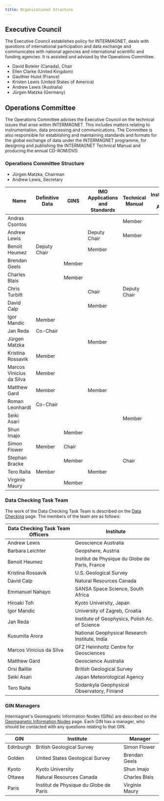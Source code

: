 ```yaml
---
title: Organizational Structure
---
```


## Executive Council

The Executive Council establishes policy for INTERMAGNET, deals with questions of international participation and data exchange and communicates with national agencies and international scientific and funding agencies. It is assisted and advised by the Operations Committee.

- David Boteler (Canada), Chair
- Ellen Clarke (United Kingdom)
- Gauthier Hulot (France)
- Kristen Lewis (United States of America)
- Andrew Lewis (Australia)
- Jürgen Matzka (Germany)

## Operations Committee

The Operations Committee advises the Executive Council on the technical issues that arise within INTERMAGNET. This includes matters relating to instrumentation, data processing and communications. The Committee is also responsible for establishing and maintaining standards and formats for the global exchange of data under the INTERMAGNET programme, for designing and publishing the INTERMAGNET Technical Manual and producing the annual CD-ROM/DVD.

### Operations Committee Structure

- Jürgen Matzka, Chairman
- Andrew Lewis, Secretary

| Name | Definitive Data | GINS | IMO Applications and Standards | Technical Manual | Instrumentation and Data Acquisition |
|------|-----------------|----------------------------|------------------|------------------|--------------------------------------|
| Andras Csontos | | | | Member | |
| Andrew Lewis | | | Deputy Chair | Member | |
| Benoit Heumez | Deputy Chair | | Member | | |
| Brendan Geels | | Member | | | |
| Charles Blais | | Member | | | |
| Chris Turbitt | | | Chair | Deputy Chair | |
| David Calp | | | Member | | |
| Igor Mandic | Member | | | | |
| Jan Reda | Co-Chair | | | | |
| Jürgen Matzka | | | Member | | |
| Kristina Rossavik | Member | | | |
| Marcos Vinicius da Silva | Member | | | |
| Matthew Gard | Member | | Member | |
| Roman Leonhardt | Co-Chair | | | | |
| Seiki Asari | | | | Member | |
| Shun Imajo | | Member | | | |
| Simon Flower | Member | Chair | | | |
| Stephan Bracke | | Member | | Chair | |
| Tero Raita | Member | | Member | | |
| Virginie Maury | | Member | | | |


### Data Checking Task Team

The work of the Data Checking Task Team is described on the
[Data Checking](data_checkers.md) page. The members of the
team are as follows:

| Data Checking Task Team Officers | Institute                                      |
|----------------------------------|------------------------------------------------|
| Andrew Lewis                     | Geoscience Australia                           |
| Barbara Leichter                 | Geopshere, Austria                             |
| Benoit Heumez                    | Institut de Physique du Globe de Paris, France |
| Kristina Rossavik                | U.S. Geological Survey                         |
| David Calp                       | Natural Resources Canada                       |
| Emmanuel Nahayo                  | SANSA Space Science, South Africa              |
| Hiroaki Toh                      | Kyoto University, Japan                        |
| Igor Mandic                      | University of Zagreb, Croatia                  |
| Jan Reda                         | Institute of Geophysics, Polish Ac. of Science |
| Kusumita Arora                   | National Geophysical Research Institute, India |
| Marcos Vinicius da Silva         | GFZ Helmholtz Centre for Geosciences           |
| Matthew Gard                     | Geoscience Australia                           |
| Orsi Baillie                     | British Geological Survey                      |
| Seiki Asari                      | Japan Meteorological Agency                    |
| Tero Raita                       | Sodankyla Geophysical Observatory, Finland     |

### GIN Managers

Intermagnet's Geomagnetic Information Nodes (GINs) are described
on the [Geomagnetic Information Nodes](gins.md) page. Each GIN
has a manager, who should be contacted with any questions relating
to that GIN.

| GIN | Institute | Manager |
|-----|-----------|---------|
| Edinburgh | British Geological Survey | Simon Flower
| Golden | United States Geological Survey | Brendan Geels
| Kyoto | Kyoto University | Shun Imajo
| Ottawa | Natural Resources Canada | Charles Blais
| Paris | Institut de Physique du Globe de Paris | Virginie Maury
